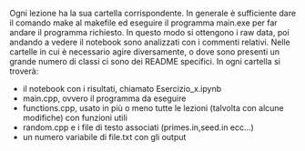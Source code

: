 Ogni lezione ha la sua cartella corrispondente.
In generale è sufficiente dare il comando make al makefile ed eseguire il programma main.exe per far andare il programma richiesto. In questo modo si ottengono i raw data, poi andando a vedere il notebook sono analizzati con i commenti relativi.
Nelle cartelle in cui è necessario agire diversamente, o dove sono presenti un grande numero di classi ci sono dei README specifici.
In ogni cartella si troverà:
- il notebook con i risultati, chiamato Esercizio_x.ipynb
- main.cpp, ovvero il programma da eseguire
- functions.cpp, usato in più o meno tutte le lezioni (talvolta con alcune modifiche) con funzioni utili
- random.cpp e i file di testo associati (primes.in,seed.in ecc...)
- un numero variabile di file.txt con gli output
